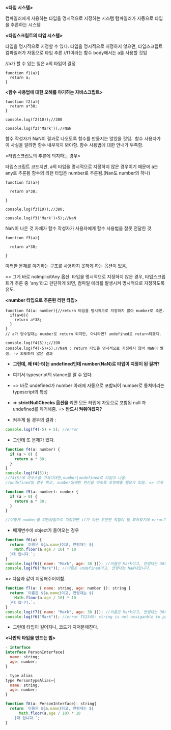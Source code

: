 **<타입 시스템>**

컴파일러에게 사용하는 타입을 명시적으로 지정하는 시스템
텀파일러가 자동으로 타입을 추론하는 시스템

**<타입스크립트의 타입 시스템>**

타입을 명시적으로 지정할 수 있다.
타입을 명시적으로 지정하지 않으면, 타입스크립트 컴파일러가 자동으로 타입 추론
//f1이라는 함수 body에서는 a를 사용할 것임

//a가 할 수 있는 일은 a의 타입이 결정

```
function f1(a){
  return a;
}
```

**<함수 사용법에 대한 오해를 야기하는 자바스크립트>**

```
function f2(a){
  return a*38;
}

console.log(f2(10));//380

console.log(f2('Mark'));//NaN
```

함수 작성자가 NaN이 결과로 나오도록 함수를 만들지는 않았을 것임. 
함수 사용자가 이 사실을 알려면 함수 내부까지 봐야함.
함수 사용법에 대한 안내가 부족함.

<타입스크립트의 추론에 의지하는 경우>

타입스크립트 코드지만, a의 타입을 명시적으로 지정하지 않은 경우이기 때문에 a는 any로 추론됨
함수의 리턴 타입은 number로 추론됨.(Nan도 number의 하나)

```
function f3(a){

  return a*38;

}

console.log(f3(10));//380;

console.log(f3('Mark')+5);//NaN
```

NaN이 나온 것 자체가 함수 작성자가 사용자에게 함수 사용법을 잘못 전달한 것.

```
function f3(a){

  return a*38;

}
```

이러한 문제를 야기하는 구조를 사용하지 못하게 하는 옵션이 있음.

=> 그게 바로 noImplicitAny 옵션.
타입을 명시적으로 지정하지 않은 경우, 타입스크립트가 추론 중 'any'라고 판단하게 되면, 컴파일 에러를 발생시켜 명시적으로 지정하도록 유도.

**<number 타입으로 추론된 리턴 타입>**

```
function f4(a: number){//return 타입을 명시적으로 지정하지 않아 number로 추론.
  if(a>0){
    return a*38;
  }
}
// a가 양수일때는 number로 return 되지만, 아니라면? undefined로 return되겠지.

console.log(f4(5));//190
console.log(f4(-5)+5);//NaN : return 타입을 명시적으로 지정하지 않아 NaN이 발생. -> 의도하지 않은 결과

```

- **그런데, 왜 f4(-5)는 undefined인데 number(NaN)로 타입이 지정이 된 걸까?**
- 여기서 typescript의 stance를 알 수 있다.
- => 바로 undefined가 number 아래에 자동으로 포함되어 number로 퉁쳐버리는 typescript의 특성
- => **strictNullChecks 옵션을** 켜면 모든 타입에 자동으로 포함된 null 과 undefined를 제거해줌. => **반드시 켜줘야겠지?**

- 켜주게 될 경우의 결과 :

```javascript
console.log(f4(-5) + 5); //error
```

- 그런데 또 문제가 있다.

```javascript
function f4(a: number) {
  if (a > 0) {
    return a * 38;
  }
}
console.log(f4(5));
//f4(5)에 마우스를 가져다대면,number|undefined로 타입이 나옴.
//undefined일 경우 막고, number일때만 연산을 하도록 조정해줄 필요가 있음. => 이게 typescript가 개발자에게 제시하는 안전한 코드를 작성하는 방안.
```

```javascript
function f5(a: number): number {
  if (a > 0) {
    return a * 38;
  }
}

//이렇게 number를 리턴타입으로 지정하면 if가 아닌 부분엔 작업이 덜 되어있기에 error가 발생.
```

- 매개변수에 object가 들어오는 경우

```javascript
function f6(a) {
  return `이름은 ${a.name}이고, 연령대는 ${
    Math.floor(a.age / 10) * 10
  }대 입니다.`;
}
console.log(f6({ name: "Mark", age: 38 })); //이름은 Mark이고, 연령대는 30대 입니다.
console.log(f6("Mark")); //이름은 undefined이고, 연령대는 NaN대입니다.
```

=> 다음과 같이 지정해주어야함.

```javascript
function f7(a: { name: string, age: number }): string {
  return `이름은 ${a.name}이고, 연령대는 ${
    Math.floor(a.age / 10) * 10
  }대 입니다.`;
}
console.log(f7({ name: "Mark", age: 38 })); //이름은 Mark이고, 연령대는 30대 입니다.
console.log(f6("Mark")); //error TS2345: string is not assiganble to parameter of type {name:string;age:number}
```

- 그런데 타입이 길어지니, 코드가 지저분해진다.

**<나만의 타입을 만드는 법>**

```javascript
- interface
interface PersonInterface{
  name: string;
  age: number;
}

- type alias
type PersontypeAlias={
  name: string;
  age: number;
}

function f8(a: PersonInterface): string{
  return `이름은 ${a.name}이고, 연령대는 ${
      Math.floor(a.age / 10) * 10
    }대 입니다.`;
}
```
